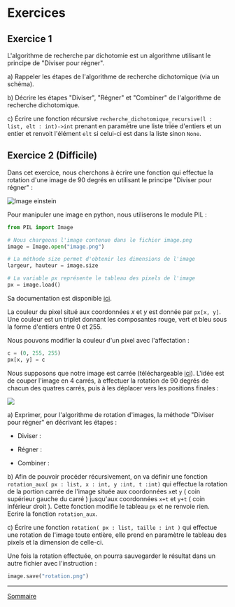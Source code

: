 # Exercices

## Exercice 1

L'algorithme de recherche par dichotomie est un algorithme utilisant le principe de "Diviser pour régner".

a) Rappeler les étapes de l'algorithme de recherche dichotomique (via un schéma).

b) Décrire les étapes "Diviser", "Régner" et "Combiner" de l'algorithme de recherche dichotomique.

c) Écrire une fonction récursive ``recherche_dichotomique_recursive(l : list, elt : int)->int`` prenant en paramètre une liste triée d'entiers et un entier et renvoit l'élément ``elt`` si celui-ci est dans la liste sinon ``None``.

## Exercice 2 (Difficile)

Dans cet exercice, nous cherchons à écrire une fonction qui effectue la rotation d'une image de $90$ degrés en utilisant le principe "Diviser pour régner" :

![Image einstein](./../img/einstein_rotation.gif)

Pour manipuler une image en python, nous utiliserons le module PIL :

```python
from PIL import Image

# Nous chargeons l'image contenue dans le fichier image.png
image = Image.open("image.png")

# La méthode size permet d'obtenir les dimensions de l'image
largeur, hauteur = image.size

# La variable px représente le tableau des pixels de l'image
px = image.load()
```

Sa documentation est disponible [ici](https://pillow.readthedocs.io/en/stable/reference/Image.html).


La couleur du pixel situé aux coordonnées $x$ et $y$ est donnée par ``px[x, y]``. Une couleur est un triplet donnant les composantes rouge, vert et bleu sous la forme d'entiers entre 0 et 255.

Nous pouvons modifier la couleur d'un pixel avec l'affectation :

```python
c = (0, 255, 255)
px[x, y] = c
```

Nous supposons que notre image est carrée (téléchargeable [ici]()). L'idée est de couper l'image en 4 carrés, à effectuer la rotation de 90 degrés de chacun des quatres carrés, puis à les déplacer vers les positions finales :

![](./img/rotation_carre.PNG)

a) Exprimer, pour l'algorithme de rotation d'images, la méthode "Diviser pour régner" en décrivant les étapes :
   
   - Diviser :
   
   - Régner :
   
   - Combiner :

b) Afin de pouvoir procéder récursivement, on va définir une fonction ``rotation_aux( px : list, x : int, y :int, t :int)`` qui effectue la rotation de la portion carrée de l'image située aux coordonnées ``x``et ``y`` ( coin supérieur gauche du carré  ) jusqu'aux coordonnées ``x+t`` et ``y+t`` ( coin inférieur droit ). Cette fonction modifie le tableau ``px`` et ne renvoie rien. Ecrire la fonction ``rotation_aux``.

c) Écrire une fonction ``rotation( px : list, taille : int )`` qui effectue une rotation de l'image toute entière, elle prend en paramètre le tableau des pixels et la dimension de celle-ci.
   
Une fois la rotation effectuée, on pourra sauvegarder le résultat dans un autre fichier avec l'instruction :
   
```python
image.save("rotation.png")
```

__________________

[Sommaire](./../../../README.md)